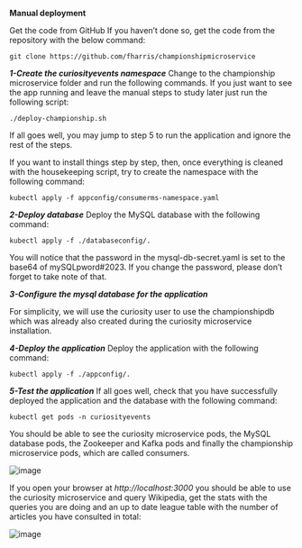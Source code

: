 **Manual deployment**

Get the code from GitHub If you haven’t done so, get the code from the repository with the below command:
```
git clone https://github.com/fharris/championshipmicroservice
```
***1-Create the curiosityevents namespace***
 Change to the championship microservice folder and run the following commands.
If you just want to see the app running and leave the manual steps to study later just run the following script:

```
./deploy-championship.sh
```

If all goes well, you may jump to step 5 to run the application and ignore the rest of the steps.

If you want to install things step by step, then, once everything is cleaned with the housekeeping script, try to create the namespace with the following command:

```
kubectl apply -f appconfig/consumerms-namespace.yaml
```

***2-Deploy database***
Deploy the MySQL database with the following command:

```
kubectl apply -f ./databaseconfig/.
```

You will notice that the password in the mysql-db-secret.yaml is set to the base64 of mySQLpword#2023. If you change the password, please don’t forget to take note of that.

***3-Configure the mysql database for the application***

For simplicity, we will use the curiosity user to use the championshipdb which was already also created during the curiosity microservice installation.

***4-Deploy the application***
Deploy the application with the following command:

```
kubectl apply -f ./appconfig/.
```

***5-Test the application***
If all goes well, check that you have successfully deployed the application and the database with the following command:

```
kubectl get pods -n curiosityevents
```

You should be able to see the curiosity microservice pods, the MySQL database pods, the Zookeeper and Kafka pods and finally the championship microservice pods, which are called consumers.


![image](https://github.com/fharris/championshipmicroservice/assets/17484224/35c724f8-3cb1-4b13-a464-3caac5541789)


If you open your browser at *http://localhost:3000* you should be able to use the curiosity microservice and query Wikipedia, get the stats with the queries you are doing and an up to date league table with the number of articles you have consulted in total:

![image](https://github.com/fharris/championshipmicroservice/assets/17484224/c6b20615-6f18-4998-9b59-812160b40878)







